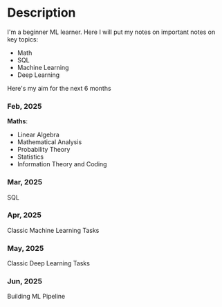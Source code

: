 # Description

I'm a beginner ML learner. Here I will put my notes on important notes on key topics: 

* Math
* SQL
* Machine Learning
* Deep Learning

Here's my aim for the next 6 months

### Feb, 2025

**Maths**:
- Linear Algebra
- Mathematical Analysis
- Probability Theory
- Statistics
- Information Theory and Coding

### Mar, 2025

SQL

### Apr, 2025

Classic Machine Learning Tasks

### May, 2025

Classic Deep Learning Tasks

### Jun, 2025

Building ML Pipeline
